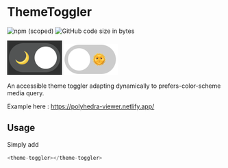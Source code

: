# ThemeToggler

![npm (scoped)](https://img.shields.io/npm/v/@galpop/themetoggler) ![GitHub code size in bytes](https://img.shields.io/github/languages/code-size/gwendolinerodriguez/themetoggler)

<img src="img/darkMode.png">
<img src="img/lightMode.png">

An accessible theme toggler adapting dynamically to prefers-color-scheme media query.

Example here : https://polyhedra-viewer.netlify.app/

## Usage

Simply add

```javascript
<theme-toggler></theme-toggler>
```
